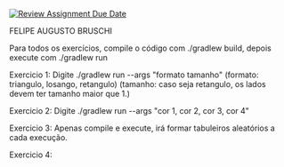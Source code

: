 [![Review Assignment Due Date](https://classroom.github.com/assets/deadline-readme-button-22041afd0340ce965d47ae6ef1cefeee28c7c493a6346c4f15d667ab976d596c.svg)](https://classroom.github.com/a/toeCyvWQ)

FELIPE AUGUSTO BRUSCHI

Para todos os exercícios, compile o código com ./gradlew build, depois execute com ./gradlew run

Exercicio 1: Digite ./gradlew run --args "formato tamanho" 
	(formato: triangulo, losango, retangulo)
	(tamanho: caso seja retangulo, os lados devem ter tamanho maior que 1.)

Exercicio 2: Digite ./gradlew run --args "cor 1, cor 2, cor 3, cor 4"

Exercicio 3: Apenas compile e execute, irá formar tabuleiros aleatórios a cada execução.

Exercicio 4:
 
